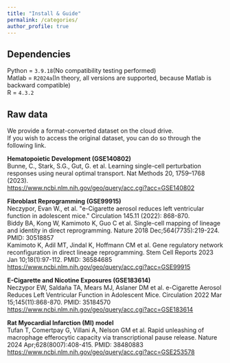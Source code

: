 ```yaml
---
title: "Install & Guide"
permalink: /categories/
author_profile: true
---
```




Dependencies
---
Python = `3.9.18`(No compatibility testing performed)  
Matlab = `R2024a`(In theory, all versions are supported, because Matlab is backward compatible)   
R = `4.3.2`   

Raw data
---
We provide a format-converted dataset on the cloud drive.  
If you wish to access the original dataset, you can do so through the following link.  
  
  
**Hematopoietic Development (GSE140802)**  
Bunne, C., Stark, S.G., Gut, G. et al. Learning single-cell perturbation responses using neural optimal transport. Nat Methods 20, 1759–1768 (2023).   
https://www.ncbi.nlm.nih.gov/geo/query/acc.cgi?acc=GSE140802  

  
**Fibroblast Reprogramming (GSE99915)**  
Neczypor, Evan W., et al. "e-Cigarette aerosol reduces left ventricular function in adolescent mice." Circulation 145.11 (2022): 868-870.  
Biddy BA, Kong W, Kamimoto K, Guo C et al. Single-cell mapping of lineage and identity in direct reprogramming. Nature 2018 Dec;564(7735):219-224. PMID: 30518857   
Kamimoto K, Adil MT, Jindal K, Hoffmann CM et al. Gene regulatory network reconfiguration in direct lineage reprogramming. Stem Cell Reports 2023 Jan 10;18(1):97-112. PMID: 36584685  
https://www.ncbi.nlm.nih.gov/geo/query/acc.cgi?acc=GSE99915  

    
**E-Cigarette and Nicotine Exposures (GSE183614)**   
Neczypor EW, Saldaña TA, Mears MJ, Aslaner DM et al. e-Cigarette Aerosol Reduces Left Ventricular Function in Adolescent Mice. Circulation 2022 Mar 15;145(11):868-870. PMID: 35184570     
https://www.ncbi.nlm.nih.gov/geo/query/acc.cgi?acc=GSE183614  
  
    
**Rat Myocardial Infarction (MI) model**  
Tufan T, Comertpay G, Villani A, Nelson GM et al. Rapid unleashing of macrophage efferocytic capacity via transcriptional pause release. Nature 2024 Apr;628(8007):408-415. PMID: 38480883  
https://www.ncbi.nlm.nih.gov/geo/query/acc.cgi?acc=GSE253578  
